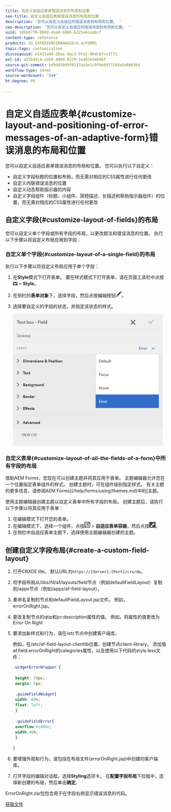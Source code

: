 ```yaml
---
title: 自定义自适应表单错误消息的布局和位置
seo-title: 自定义自适应表单错误消息的布局和位置
description: '您可以自定义自适应的错误消息的布局和位置。 '
seo-description: '您可以自定义自适应的错误消息的布局和位置。 '
uuid: 18b6d770-8b68-4aa0-b866-6325a6ceabcf
content-type: reference
products: SG_EXPERIENCEMANAGER/6.4/FORMS
topic-tags: customization
discoiquuid: e1431ad9-3bae-4ac3-97e2-96dcbfce1f71
exl-id: a57bd3c4-2d50-4089-8279-1e403e9469bf
source-git-commit: bd94d3949f0117aa3e1c9f0e84f7293a5d6b03b4
workflow-type: tm+mt
source-wordcount: '549'
ht-degree: 0%

---
```


# 自定义自适应表单{#customize-layout-and-positioning-of-error-messages-of-an-adaptive-form}错误消息的布局和位置

您可以自定义自适应表单错误消息的布局和位置。 您可以执行以下自定义：

* 自定义字段标题的位置和布局，而无需对相应的CSS属性进行任何更改
* 自定义内联错误消息的位置
* 自定义动态帮助指示器的内容
* 自定义字段组件（标题、小组件、简短描述、长描述和帮助指示器组件）的位置，而无需对相应的CSS属性进行任何更改

## 自定义字段{#customize-layout-of-fields}的布局

您可以自定义单个字段或所有字段的布局，以更改题注和错误消息的位置。 执行以下步骤以将自定义布局应用到字段：

### 自定义单个字段{#customize-layout-of-a-single-field}的布局

执行以下步骤以将自定义布局应用于单个字段：

1. 在&#x200B;**Style**&#x200B;模式下打开表单。 要在样式模式下打开表单，请在页面工具栏中点按![Canvas-drop-down](assets/canvas-drop-down.png) > **Style**。
1. 在侧栏的&#x200B;**表单对象**&#x200B;下，选择字段，然后点按编辑按钮![edit-button](assets/edit-button.png)。
1. 选择要自定义的字段的状态，并指定该状态的样式。

   ![指定字段的内联样式](assets/edit-error-state.png)

### 自定义表单{#customize-layout-of-all-the-fields-of-a-form}中所有字段的布局

借助AEM Forms，您现在可以创建主题并将其应用于表单。 主题编辑器允许您在一个位置指定表单组件的样式。 创建主题时，可在组件级别指定样式。 有关主题的更多信息，请参阅AEM Forms](/help/forms/using/themes.md)中的[主题。

使用主题编辑器创建主题以自定义表单中所有字段的布局。 创建主题后，请执行以下步骤以将其应用于表单：

1. 在编辑模式下打开您的表单。
1. 在编辑模式下，选择一个组件，点按![字段级别](assets/field-level.png) > **自适应表单容器**，然后点按![cmpr](assets/cmppr.png)。
1. 在侧栏中自适应表单主题下，选择使用主题编辑器创建的主题。

## 创建自定义字段布局{#create-a-custom-field-layout}

1. 打开CRXDE lite。 默认URL为`https://[Server]:[Port]/crx/de`。
1. 将字段布局从/libs/fd/af/layouts/field节点（例如defaultFieldLayout）复制到/apps节点（例如/apps/af-field-layout）。
1. 重命名复制的节点和defaultFieldLayout.jsp文件。 例如，errorOnRight.jsp。

1. 更改复制节点的qtip和jcr:description属性的值。 例如，将属性的值更改为Error On Right

1. 要添加新样式和行为，请在/etc节点中创建客户端库。

   例如，在/etc/af-field-layout-clientlib位置，创建节点client-library。 添加值af.field.errorOnRight的categories属性，以及使用以下代码的style.less文件：

   ```css
   .widgetErrorWrapper {
   
    height: 38px;
    margin: 5px;
   
    .guideFieldWidget{
    width: 60%;
    float: left; 
    }
   
    .guideFieldError{
    overflow:hidden;
    width:40%; 
    }
   
   }
   ```

1. 要增强外观和行为，请包括在布局文件(errorOnRight.jsp)中创建的客户端库。
1. 打开字段的编辑对话框，选择&#x200B;**Styling**&#x200B;选项卡。 在&#x200B;**配置字段布局**&#x200B;下拉框中，选择新创建的布局，然后单击&#x200B;**确定**。

ErrorOnRight.zip包包含用于在字段右侧显示错误消息的代码。

[获取文件](assets/erroronright.zip)
